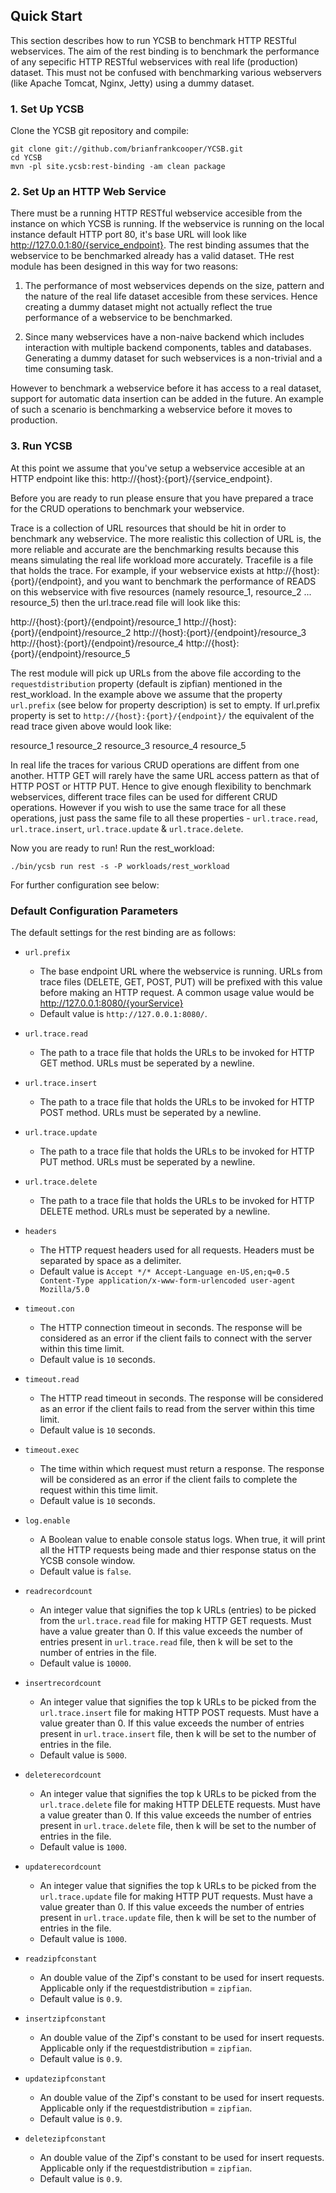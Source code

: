 <!--
Copyright (c) 2016 YCSB contributors. All rights reserved.

Licensed under the Apache License, Version 2.0 (the "License"); you
may not use this file except in compliance with the License. You
may obtain a copy of the License at

http://www.apache.org/licenses/LICENSE-2.0

Unless required by applicable law or agreed to in writing, software
distributed under the License is distributed on an "AS IS" BASIS,
WITHOUT WARRANTIES OR CONDITIONS OF ANY KIND, either express or
implied. See the License for the specific language governing
permissions and limitations under the License. See accompanying
LICENSE file.
-->

## Quick Start

This section describes how to run YCSB to benchmark HTTP RESTful
webservices. The aim of the rest binding is to benchmark the 
performance of any sepecific HTTP RESTful webservices with real
life (production) dataset. This must not be confused with benchmarking
various webservers (like Apache Tomcat, Nginx, Jetty) using a dummy 
dataset.

### 1. Set Up YCSB

Clone the YCSB git repository and compile:

    git clone git://github.com/brianfrankcooper/YCSB.git
    cd YCSB
    mvn -pl site.ycsb:rest-binding -am clean package

### 2. Set Up an HTTP Web Service

There must be a running HTTP RESTful webservice accesible from 
the instance on which YCSB is running. If the webservice is 
running on the local instance default HTTP port 80, it's base
URL will look like http://127.0.0.1:80/{service_endpoint}. The
rest binding assumes that the webservice to be benchmarked already
has a valid dataset. THe rest module has been designed in this 
way for two reasons:

1. The performance of most webservices depends on the size, pattern
and the nature of the real life dataset accesible from these services.
Hence creating a dummy dataset might not actually reflect the true
performance of a webservice to be benchmarked.

2. Since many webservices have a non-naive backend which includes
interaction with multiple backend components, tables and databases.
Generating a dummy dataset for such webservices is a non-trivial and
a time consuming task.

However to benchmark a webservice before it has access to a real 
dataset, support for automatic data insertion can be added in the
future. An example of such a scenario is benchmarking a webservice
before it moves to production.

### 3. Run YCSB
    
At this point we assume that you've setup a webservice accesible at
an HTTP endpoint like this: http://{host}:{port}/{service_endpoint}.

Before you are ready to run please ensure that you have prepared a
trace for the CRUD operations to benchmark your webservice. 

Trace is a collection of URL resources that should be hit in order
to benchmark any webservice. The more realistic this collection of
URL is, the more reliable and accurate are the benchmarking results
because this means simulating the real life workload more accurately.
Tracefile is a file that holds the trace. For example, if your 
webservice exists at http://{host}:{port}/{endpoint}, and you want
to benchmark the performance of READS on this webservice with five
resources (namely resource_1, resource_2 ... resource_5) then the
url.trace.read file will look like this:

http://{host}:{port}/{endpoint}/resource_1
http://{host}:{port}/{endpoint}/resource_2
http://{host}:{port}/{endpoint}/resource_3
http://{host}:{port}/{endpoint}/resource_4
http://{host}:{port}/{endpoint}/resource_5

The rest module will pick up URLs from the above file according to
the `requestdistribution` property (default is zipfian) mentioned in
the rest_workload. In the example above we assume that the property 
`url.prefix` (see below for property description) is set to empty. If
url.prefix property is set to `http://{host}:{port}/{endpoint}/` the 
equivalent of the read trace given above would look like:

resource_1
resource_2
resource_3
resource_4
resource_5

In real life the traces for various CRUD operations are diffent
from one another. HTTP GET will rarely have the same URL access
pattern as that of HTTP POST or HTTP PUT. Hence to give enough
flexibility to benchmark webservices, different trace files can
be used for different CRUD operations. However if you wish to use
the same trace for all these operations, just pass the same file
to all these properties - `url.trace.read`, `url.trace.insert`,
`url.trace.update` & `url.trace.delete`.

Now you are ready to run! Run the rest_workload:

    ./bin/ycsb run rest -s -P workloads/rest_workload

For further configuration see below: 

### Default Configuration Parameters
The default settings for the rest binding are as follows:

- `url.prefix` 
  - The base endpoint URL where the webservice is running. URLs from trace files (DELETE, GET, POST, PUT) will be prefixed with this value before making an HTTP request. A common usage value would be http://127.0.0.1:8080/{yourService}
  - Default value is `http://127.0.0.1:8080/`.
  
- `url.trace.read` 
  - The path to a trace file that holds the URLs to be invoked for HTTP GET method. URLs must be seperated by a newline.
  
- `url.trace.insert` 
  - The path to a trace file that holds the URLs to be invoked for HTTP POST method. URLs must be seperated by a newline. 

- `url.trace.update` 
  - The path to a trace file that holds the URLs to be invoked for HTTP PUT method. URLs must be seperated by a newline.

- `url.trace.delete` 
  - The path to a trace file that holds the URLs to be invoked for HTTP DELETE method. URLs must be seperated by a newline.

- `headers` 
  - The HTTP request headers used for all requests. Headers must be separated by space as a delimiter.
  - Default value is `Accept */* Accept-Language en-US,en;q=0.5 Content-Type application/x-www-form-urlencoded user-agent Mozilla/5.0`

- `timeout.con` 
  - The HTTP connection timeout in seconds. The response will be considered as an error if the client fails to connect with the server within this time limit.
  - Default value is `10` seconds.

- `timeout.read` 
  - The HTTP read timeout in seconds. The response will be considered as an error if the client fails to read from the server within this time limit.
  - Default value is `10` seconds.
  
- `timeout.exec` 
  - The time within which request must return a response. The response will be considered as an error if the client fails to complete the request within this time limit.
  - Default value is `10` seconds.

- `log.enable` 
  - A Boolean value to enable console status logs. When true, it will print all the HTTP requests being made and thier response status on the YCSB console window.
  - Default value is `false`.

- `readrecordcount` 
  - An integer value that signifies the top k URLs (entries) to be picked from the `url.trace.read` file for making HTTP GET requests. Must have a value greater than 0. If this value exceeds the number of entries present in `url.trace.read` file, then k will be set to the number of entries in the file.
  - Default value is `10000`. 

- `insertrecordcount` 
  - An integer value that signifies the top k URLs to be picked from the `url.trace.insert` file for making HTTP POST requests. Must have a value greater than 0. If this value exceeds the number of entries present in `url.trace.insert` file, then k will be set to the number of entries in the file.
  - Default value is `5000`. 

- `deleterecordcount` 
  - An integer value that signifies the top k URLs to be picked from the `url.trace.delete` file for making HTTP DELETE requests. Must have a value greater than 0. If this value exceeds the number of entries present in `url.trace.delete` file, then k will be set to the number of entries in the file.
  - Default value is `1000`.

- `updaterecordcount` 
  - An integer value that signifies the top k URLs to be picked from the `url.trace.update` file for making HTTP PUT requests. Must have a value greater than 0. If this value exceeds the number of entries present in `url.trace.update` file, then k will be set to the number of entries in the file.
  - Default value is `1000`.

- `readzipfconstant` 
  - An double value of the Zipf's constant to be used for insert requests. Applicable only if the requestdistribution = `zipfian`.
  - Default value is `0.9`.

- `insertzipfconstant` 
  - An double value of the Zipf's constant to be used for insert requests. Applicable only if the requestdistribution = `zipfian`. 
  - Default value is `0.9`.
  
- `updatezipfconstant` 
  - An double value of the Zipf's constant to be used for insert requests. Applicable only if the requestdistribution = `zipfian`. 
  - Default value is `0.9`.

- `deletezipfconstant` 
  - An double value of the Zipf's constant to be used for insert requests. Applicable only if the requestdistribution = `zipfian`. 
  - Default value is `0.9`.
